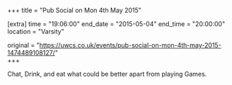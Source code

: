 +++
title = "Pub Social on Mon 4th May 2015"

[extra]
time = "19:06:00"
end_date = "2015-05-04"
end_time = "20:00:00"
location = "Varsity"

original = "https://uwcs.co.uk/events/pub-social-on-mon-4th-may-2015-1474489108127/"    
+++

Chat, Drink, and eat what could be better apart from playing Games.

